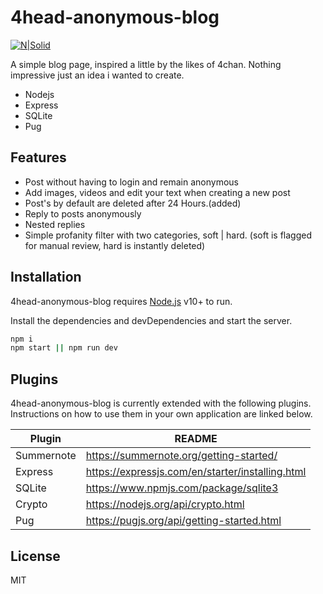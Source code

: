 # 4head-anonymous-blog

[![N|Solid](https://global.download.synology.com/download/Package/img/Node.js_v12/12.20.1-0021/thumb_256.png)](https://nodesource.com/products/nsolid)

A simple blog page, inspired a little by the likes of 4chan. Nothing impressive just an idea i wanted to create.

- Nodejs
- Express
- SQLite
- Pug

## Features

- Post without having to login and remain anonymous
- Add images, videos and edit your text when creating a new post
- Post's by default are deleted after 24 Hours.(added)
- Reply to posts anonymously
- Nested replies
- Simple profanity filter with two categories, soft | hard. (soft is flagged for manual review, hard is instantly deleted)

## Installation

4head-anonymous-blog requires [Node.js](https://nodejs.org/) v10+ to run.

Install the dependencies and devDependencies and start the server.

```sh
npm i
npm start || npm run dev
```

## Plugins

4head-anonymous-blog is currently extended with the following plugins.
Instructions on how to use them in your own application are linked below.

| Plugin | README |
| ------ | ------ |
| Summernote | https://summernote.org/getting-started/ |
| Express | https://expressjs.com/en/starter/installing.html |
| SQLite | https://www.npmjs.com/package/sqlite3 |
| Crypto | https://nodejs.org/api/crypto.html |
| Pug | https://pugjs.org/api/getting-started.html |

## License

MIT
